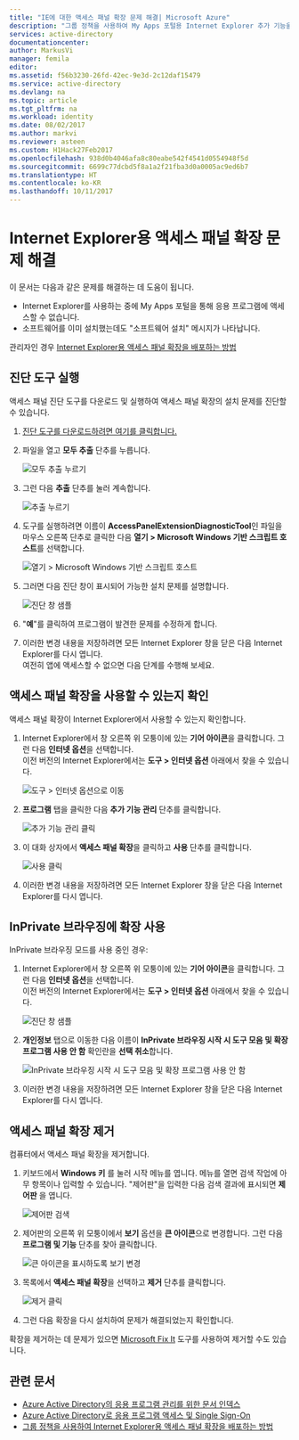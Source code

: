 ```yaml
---
title: "IE에 대한 액세스 패널 확장 문제 해결| Microsoft Azure"
description: "그룹 정책을 사용하여 My Apps 포털용 Internet Explorer 추가 기능을 배포하는 방법"
services: active-directory
documentationcenter: 
author: MarkusVi
manager: femila
editor: 
ms.assetid: f56b3230-26fd-42ec-9e3d-2c12daf15479
ms.service: active-directory
ms.devlang: na
ms.topic: article
ms.tgt_pltfrm: na
ms.workload: identity
ms.date: 08/02/2017
ms.author: markvi
ms.reviewer: asteen
ms.custom: H1Hack27Feb2017
ms.openlocfilehash: 938d0b4046afa8c80eabe542f4541d0554948f5d
ms.sourcegitcommit: 6699c77dcbd5f8a1a2f21fba3d0a0005ac9ed6b7
ms.translationtype: HT
ms.contentlocale: ko-KR
ms.lasthandoff: 10/11/2017
---
```

# <a name="troubleshooting-the-access-panel-extension-for-internet-explorer"></a>Internet Explorer용 액세스 패널 확장 문제 해결
이 문서는 다음과 같은 문제를 해결하는 데 도움이 됩니다.

* Internet Explorer를 사용하는 중에 My Apps 포털을 통해 응용 프로그램에 액세스할 수 없습니다.
* 소프트웨어를 이미 설치했는데도 "소프트웨어 설치" 메시지가 나타납니다.

관리자인 경우 [Internet Explorer용 액세스 패널 확장을 배포하는 방법](active-directory-saas-ie-group-policy.md)

## <a name="run-the-diagnostic-tool"></a>진단 도구 실행
액세스 패널 진단 도구를 다운로드 및 실행하여 액세스 패널 확장의 설치 문제를 진단할 수 있습니다.

1. [진단 도구를 다운로드하려면 여기를 클릭합니다.](https://account.activedirectory.windowsazure.com/applications/AccessPanelExtensionDiagnosticTool/AccessPanelExtensionDiagnosticTool.zip)
2. 파일을 열고 **모두 추출** 단추를 누릅니다.
   
    ![모두 추출 누르기](./media/active-directory-saas-ie-troubleshooting/extract1.png)
3. 그런 다음 **추출** 단추를 눌러 계속합니다.
   
    ![추출 누르기](./media/active-directory-saas-ie-troubleshooting/extract2.png)
4. 도구를 실행하려면 이름이 **AccessPanelExtensionDiagnosticTool**인 파일을 마우스 오른쪽 단추로 클릭한 다음 **열기 > Microsoft Windows 기반 스크립트 호스트**를 선택합니다.
   
    ![열기 > Microsoft Windows 기반 스크립트 호스트](./media/active-directory-saas-ie-troubleshooting/open_tool.png)
5. 그러면 다음 진단 창이 표시되어 가능한 설치 문제를 설명합니다.
   
    ![진단 창 샘플](./media/active-directory-saas-ie-troubleshooting/tool_preview.png)
6. "**예**"를 클릭하여 프로그램이 발견한 문제를 수정하게 합니다.
7. 이러한 변경 내용을 저장하려면 모든 Internet Explorer 창을 닫은 다음 Internet Explorer를 다시 엽니다.<br />여전히 앱에 액세스할 수 없으면 다음 단계를 수행해 보세요.

## <a name="check-that-the-access-panel-extension-is-enabled"></a>액세스 패널 확장을 사용할 수 있는지 확인
액세스 패널 확장이 Internet Explorer에서 사용할 수 있는지 확인합니다.

1. Internet Explorer에서 창 오른쪽 위 모퉁이에 있는 **기어 아이콘**을 클릭합니다. 그런 다음 **인터넷 옵션**을 선택합니다.<br />이전 버전의 Internet Explorer에서는 **도구 > 인터넷 옵션** 아래에서 찾을 수 있습니다.
   
    ![도구 > 인터넷 옵션으로 이동](./media/active-directory-saas-ie-troubleshooting/internetoptions.png)
2. **프로그램** 탭을 클릭한 다음 **추가 기능 관리** 단추를 클릭합니다.
   
    ![추가 기능 관리 클릭](./media/active-directory-saas-ie-troubleshooting/internetoptions_programs.png)
3. 이 대화 상자에서 **액세스 패널 확장**을 클릭하고 **사용** 단추를 클릭합니다.
   
    ![사용 클릭](./media/active-directory-saas-ie-troubleshooting/enableaddon.png)
4. 이러한 변경 내용을 저장하려면 모든 Internet Explorer 창을 닫은 다음 Internet Explorer를 다시 엽니다.

## <a name="enable-extensions-for-inprivate-browsing"></a>InPrivate 브라우징에 확장 사용
InPrivate 브라우징 모드를 사용 중인 경우:

1. Internet Explorer에서 창 오른쪽 위 모퉁이에 있는 **기어 아이콘**을 클릭합니다. 그런 다음 **인터넷 옵션**을 선택합니다.<br />이전 버전의 Internet Explorer에서는 **도구 > 인터넷 옵션** 아래에서 찾을 수 있습니다.
   
    ![진단 창 샘플](./media/active-directory-saas-ie-troubleshooting/inprivateoptions.png)
2. **개인정보** 탭으로 이동한 다음 이름이 **InPrivate 브라우징 시작 시 도구 모음 및 확장 프로그램 사용 안 함** 확인란을 **선택 취소**합니다.</p>
   
    ![InPrivate 브라우징 시작 시 도구 모음 및 확장 프로그램 사용 안 함](./media/active-directory-saas-ie-troubleshooting/enabletoolbars.png)
3. 이러한 변경 내용을 저장하려면 모든 Internet Explorer 창을 닫은 다음 Internet Explorer를 다시 엽니다.

## <a name="uninstall-the-access-panel-extension"></a>액세스 패널 확장 제거
컴퓨터에서 액세스 패널 확장을 제거합니다.

1. 키보드에서 **Windows 키** 를 눌러 시작 메뉴를 엽니다. 메뉴를 열면 검색 작업에 아무 항목이나 입력할 수 있습니다. "제어판"을 입력한 다음 검색 결과에 표시되면 **제어판** 을 엽니다.
   
    ![제어판 검색](./media/active-directory-saas-ie-troubleshooting/search_sm.png)
2. 제어판의 오른쪽 위 모퉁이에서 **보기** 옵션을 **큰 아이콘**으로 변경합니다. 그런 다음 **프로그램 및 기능** 단추를 찾아 클릭합니다.
   
    ![큰 아이콘을 표시하도록 보기 변경](./media/active-directory-saas-ie-troubleshooting/control_panel.png)
3. 목록에서 **액세스 패널 확장**을 선택하고 **제거** 단추를 클릭합니다.
   
    ![제거 클릭](./media/active-directory-saas-ie-troubleshooting/uninstall.png)
4. 그런 다음 확장을 다시 설치하여 문제가 해결되었는지 확인합니다.

확장을 제거하는 데 문제가 있으면 [Microsoft Fix It](https://go.microsoft.com/?linkid=9779673) 도구를 사용하여 제거할 수도 있습니다.

## <a name="related-articles"></a>관련 문서
* [Azure Active Directory의 응용 프로그램 관리를 위한 문서 인덱스](active-directory-apps-index.md)
* [Azure Active Directory로 응용 프로그램 액세스 및 Single Sign-On](active-directory-appssoaccess-whatis.md)
* [그룹 정책을 사용하여 Internet Explorer용 액세스 패널 확장을 배포하는 방법](active-directory-saas-ie-group-policy.md)

